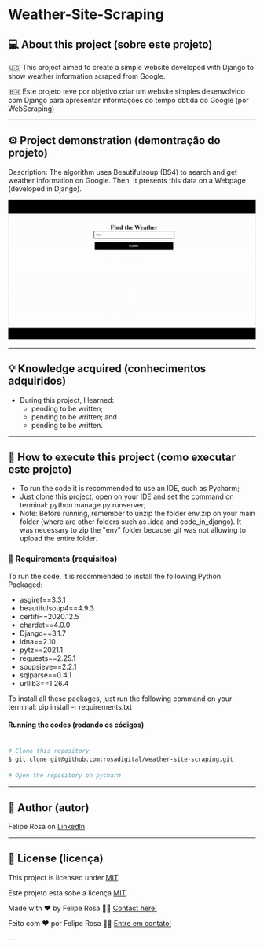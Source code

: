 # 


# Weather-Site-Scraping
## 💻 About this project (sobre este projeto)
:us: This project aimed to create a simple website developed with Django to show weather information scraped from Google.

:brazil: Este projeto teve por objetivo criar um website simples desenvolvido com Django para apresentar informações do tempo obtida do Google (por WebScraping)

---
## ⚙️ Project demonstration (demontração do projeto)
Description: The algorithm uses Beautifulsoup (BS4) to search and get weather information on Google. Then, it presents this data on a Webpage (developed in Django).

<p align="center"> <img alt="weather_app_in_action.gif" title="weather_app_in_action.gif" src="./assets/weather_app_in_action.gif" width="600px">

---
	
## 💡 Knowledge acquired (conhecimentos adquiridos)

- During this project, I learned:
  - pending to be written;
  - pending to be written; and
  - pending to be written.

---

## 🚀 How to execute this project (como executar este projeto)

  - To run the code it is recommended to use an IDE, such as Pycharm;
  - Just clone this project, open on your IDE and set the command on terminal: python manage.py runserver;
  - Note: Before running, remember to unzip the folder env.zip on your main folder (where are other folders such as .idea and code_in_django). It was necessary to zip the "env" folder because git was not allowing to upload the entire folder.

### 🎲 Requirements (requisitos)

To run the code, it is recommended to install the following Python Packaged:
- asgiref==3.3.1
- beautifulsoup4==4.9.3
- certifi==2020.12.5
- chardet==4.0.0
- Django==3.1.7
- idna==2.10
- pytz==2021.1
- requests==2.25.1
- soupsieve==2.2.1
- sqlparse==0.4.1
- urllib3==1.26.4

To install all these packages, just run the following command on your terminal: pip install -r requirements.txt

#### Running the codes (rodando os códigos)

```bash

# Clone this repository
$ git clone git@github.com:rosadigital/weather-site-scraping.git

# Open the repository on pycharm

```

---

## 🦸 Author (autor)


Felipe Rosa on [LinkedIn](https://www.linkedin.com/in/felipe-rosa/)

---

## 📝 License (licença)

This project is licensed under [MIT](./LICENSE).

Este projeto esta sobe a licença [MIT](./LICENSE).

Made with ❤️ by Felipe Rosa 👋🏽 [Contact here!](https://www.linkedin.com/in/felipe-rosa/)

Feito com ❤️ por Felipe Rosa 👋🏽 [Entre em contato!](https://www.linkedin.com/in/felipe-rosa/)

--
